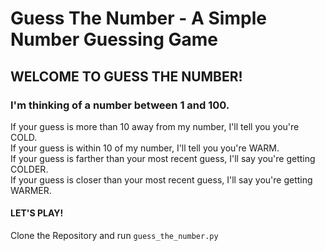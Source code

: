 # Guess The Number - A Simple Number Guessing Game

## WELCOME TO GUESS THE NUMBER!

### I'm thinking of a number between 1 and 100.
If your guess is more than 10 away from my number, I'll tell you you're COLD.<br>
If your guess is within 10 of my number, I'll tell you you're WARM.<br>
If your guess is farther than your most recent guess, I'll say you're getting COLDER.<br>
If your guess is closer than your most recent guess, I'll say you're getting WARMER.<br>

#### LET'S PLAY!

Clone the Repository and run `guess_the_number.py`
